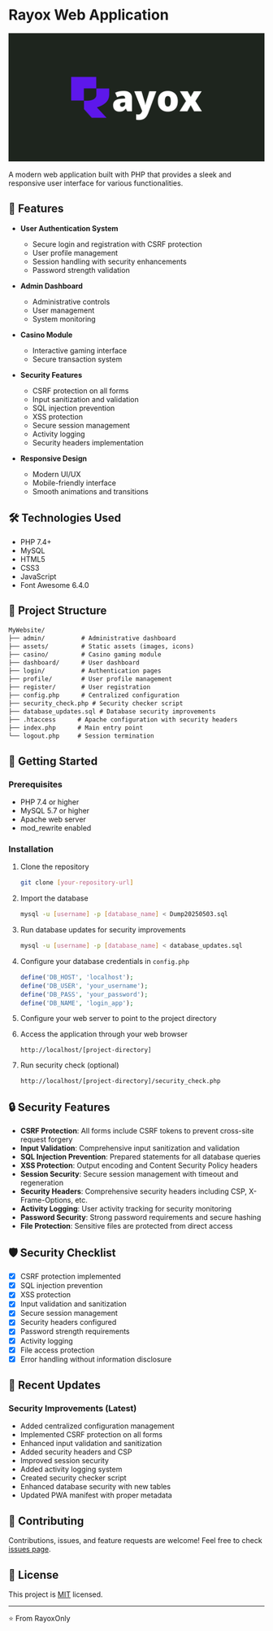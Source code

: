 # Rayox Web Application

![Rayox Banner](assets/LOGO/Banner(Dark).jpg)

A modern web application built with PHP that provides a sleek and responsive user interface for various functionalities.

## 🌟 Features

- **User Authentication System**
  - Secure login and registration with CSRF protection
  - User profile management
  - Session handling with security enhancements
  - Password strength validation

- **Admin Dashboard**
  - Administrative controls
  - User management
  - System monitoring

- **Casino Module**
  - Interactive gaming interface
  - Secure transaction system

- **Security Features**
  - CSRF protection on all forms
  - Input sanitization and validation
  - SQL injection prevention
  - XSS protection
  - Secure session management
  - Activity logging
  - Security headers implementation

- **Responsive Design**
  - Modern UI/UX
  - Mobile-friendly interface
  - Smooth animations and transitions

## 🛠️ Technologies Used

- PHP 7.4+
- MySQL
- HTML5
- CSS3
- JavaScript
- Font Awesome 6.4.0

## 📁 Project Structure

```
MyWebsite/
├── admin/          # Administrative dashboard
├── assets/         # Static assets (images, icons)
├── casino/         # Casino gaming module
├── dashboard/      # User dashboard
├── login/          # Authentication pages
├── profile/        # User profile management
├── register/       # User registration
├── config.php      # Centralized configuration
├── security_check.php # Security checker script
├── database_updates.sql # Database security improvements
├── .htaccess      # Apache configuration with security headers
├── index.php      # Main entry point
└── logout.php     # Session termination
```

## 🚀 Getting Started

### Prerequisites

- PHP 7.4 or higher
- MySQL 5.7 or higher
- Apache web server
- mod_rewrite enabled

### Installation

1. Clone the repository
   ```bash
   git clone [your-repository-url]
   ```

2. Import the database
   ```bash
   mysql -u [username] -p [database_name] < Dump20250503.sql
   ```

3. Run database updates for security improvements
   ```bash
   mysql -u [username] -p [database_name] < database_updates.sql
   ```

4. Configure your database credentials in `config.php`
   ```php
   define('DB_HOST', 'localhost');
   define('DB_USER', 'your_username');
   define('DB_PASS', 'your_password');
   define('DB_NAME', 'login_app');
   ```

5. Configure your web server to point to the project directory

6. Access the application through your web browser
   ```
   http://localhost/[project-directory]
   ```

7. Run security check (optional)
   ```
   http://localhost/[project-directory]/security_check.php
   ```

## 🔒 Security Features

- **CSRF Protection**: All forms include CSRF tokens to prevent cross-site request forgery
- **Input Validation**: Comprehensive input sanitization and validation
- **SQL Injection Prevention**: Prepared statements for all database queries
- **XSS Protection**: Output encoding and Content Security Policy headers
- **Session Security**: Secure session management with timeout and regeneration
- **Security Headers**: Comprehensive security headers including CSP, X-Frame-Options, etc.
- **Activity Logging**: User activity tracking for security monitoring
- **Password Security**: Strong password requirements and secure hashing
- **File Protection**: Sensitive files are protected from direct access

## 🛡️ Security Checklist

- [x] CSRF protection implemented
- [x] SQL injection prevention
- [x] XSS protection
- [x] Input validation and sanitization
- [x] Secure session management
- [x] Security headers configured
- [x] Password strength requirements
- [x] Activity logging
- [x] File access protection
- [x] Error handling without information disclosure

## 📝 Recent Updates

### Security Improvements (Latest)
- Added centralized configuration management
- Implemented CSRF protection on all forms
- Enhanced input validation and sanitization
- Added security headers and CSP
- Improved session security
- Added activity logging system
- Created security checker script
- Enhanced database security with new tables
- Updated PWA manifest with proper metadata

## 🤝 Contributing

Contributions, issues, and feature requests are welcome! Feel free to check [issues page](your-repo-url/issues).

## 📝 License

This project is [MIT](https://choosealicense.com/licenses/mit/) licensed.

---
⭐️ From RayoxOnly